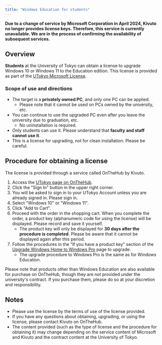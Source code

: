 ```yaml
---
title: "Windows Education for students"
---
```


<b class="box">
Due to a change of service by Microsoft Corporation in April 2024, Kivuto no longer provides license keys. Therefore, this service is currently unavailable. We are in the process of confirming the availability of subsequent services.
</b>

## Overview

**Students** at the University of Tokyo can obtain a license to upgrade Windows 10 or Windows 11 to the Education edition. This license is provided as part of the [UTokyo Microsoft License](../).

### Scope of use and directions

- The target is a **privately owned PC**, and only one PC can be applied.
    - Please note that it cannot be used on PCs owned by the university, etc.
- You can continue to use the upgraded PC even after you leave the university due to graduation, etc.
    - No uninstallation is required.
- Only students can use it. Please understand that **faculty and staff cannot use it**.
- This is a license for upgrading, not for clean installation. Please be careful.

## Procedure for obtaining a license

The license is provided through a service called OnTheHub by Kivuto.

1. Access the [UTokyo page on OnTheHub](https://utokyo.onthehub.com/).
2. Click the "Sign In" button in the upper right corner.
3. You will be asked to sign in to your UTokyo Account unless you are already signed in. Please sign in.
4. Select "Windows 10" or "Windows 11".
5. Click "Add to Cart".
6. Proceed with the order in the shopping cart. When you complete the order, a product key (alphanumeric code for using the license) will be displayed. Please record and save it yourself.
	- The product key will only be displayed for **30 days after the procedure is completed**. Please be aware that it cannot be displayed again after this period.
7. Follow the procedures in the "If you have a product key" section of the [Upgrade Windows Home to Windows Pro](https://support.microsoft.com/en-us/windows/ef34d520-e73f-3198-c525-d1a218cc2818) page to upgrade.
    - The upgrade procedure to Windows Pro is the same as for Windows Education.

Please note that products other than Windows Education are also available for purchase on OnTheHub, though they are not provided under the university's contract. If you purchase them, please do so at your discretion and responsibility.

## Notes

- Please use the license by the terms of use of the license provided.
- If you have any questions about obtaining, upgrading, or using the license, please contact Kivuto on OnTheHub.
- The content provided (such as the type of license and the procedure for obtaining it) may change depending on the service content of Microsoft and Kivuto and the contract content at the University of Tokyo.
